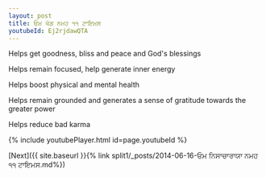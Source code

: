 ```yaml
---
layout: post
title: ਓਮ ਖੱਗ ਨਮਹ ੧੧ ਟਾਇਮਸ
youtubeId: Ej2rjdawQTA
---
```

 
 
Helps get goodness, bliss and peace and God's blessings
 
Helps remain focused, help generate inner energy 
 
Helps boost physical and mental health 
 
Helps remain grounded and generates a sense of gratitude towards the greater power 
 
Helps reduce bad karma
 
 
 
 


{% include youtubePlayer.html id=page.youtubeId %}
 
[Next]({{ site.baseurl }}{% link  split1/_posts/2014-06-16-ਓਮ ਨਿਸਾਚਾਰਾਯਾ ਨਮਹ ੧੧ ਟਾਇਮਸ.md%})
 
